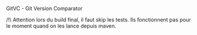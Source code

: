 GitVC - Git Version Comparator

/!\ Attention lors du build final, il faut skip les tests. Ils fonctionnent pas pour le moment quand on les lance depuis maven.
